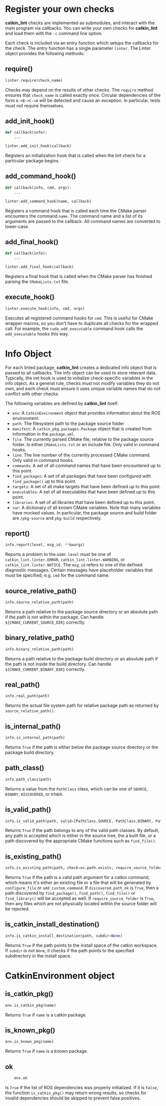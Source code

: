# Register your own checks

**catkin_lint** checks are implemented as
submodules, and interact with the main program
via callbacks. You can write your own checks for
**catkin_lint** and load them with the `-c` command line option.

Each check is included via an entry function which setups
the callbacks for the check. The entry function has a single
parameter `linter`. The Linter object provides the following
methods:

## require()

```python
linter.require(check_name)
```
Checks may depend on the results of other checks.
The `require` method ensures that `check_name`
is called exactly once. Circular dependencies of the
form `A->B->C->A` will be detected and cause an
exception. In particular, tests must not require themselves.


## add_init_hook()

```python
def callback(info):
    ...

linter.add_init_hook(callback)
```
Registers an initialization hook that is called when
the lint check for a particular package begins.


## add_command_hook()

```python
def callback(info, cmd, args):
    ...

linter.add_command_hook(name, callback)
```
Registers a command hook that is called each time the
CMake parser encounters the command `name`. The command
name and a list of its arguments are passed to the callback.
All command names are converted to lower-case.


## add_final_hook()

```python
def callback(info):
    ...

linter.add_final_hook(callback)
```
Registers a final hook that is called when the CMake parser
has finished parsing the `CMakeLists.txt` file.


## execute_hook()

```python
linter.execute_hook(info, cmd, args)
```
Executes all registered command hooks for `cmd`. This is useful
for CMake wrapper macros, so you don't have to duplicate all checks
for the wrapped call. For example, the `cuda_add_executable`
command hook calls the `add_executable` hooks this way.


# Info Object

For each linted package, **catkin_lint** creates a
dedicated info object that is passed to all callbacks.
The info object can be used to store relevant data.
Typically, the init hook is used to initialize check-specific
variables in the info object. As a general rule, checks must not
modify variables they do not own, and each check must ensure it
uses unique variable names that do not conflict with other checks.

The following variables are defined by **catkin_lint** itself:

- `env`:
    A `CatkinEnvironment` object that provides information about
    the ROS environment.
- `path`:
    The filesystem path to the package source folder
- `manifest`:
    A `catkin_pkg.packages.Package` object that is created from
    information in the `package.xml`.
- `file`:
    The currently parsed CMake file, relative to the package source
    folder. Is either `CMakeLists.txt` or an include file. Only
    valid in command hooks.
- `line`:
    The line number of the currently processed CMake command. Only
    valid in command hooks.
- `commands`:
    A set of all command names that have been encountered up to this point.
- `find_packages`:
    A set of all packages that have been configured with `find_package()`
    up to this point.
- `targets`:
    A set of all make targets that have been defined up to this point.
- `executables`:
    A set of all executables that have been defined up to this point.
- `libraries`:
    A set of all libraries that have been defined up to this point.
- `var`:
    A dictionary of all known CMake variables. Note that many variables
    have mocked values. In particular, the package source and build folder
    are `/pkg-source` and `pkg-build` respectively.


## report()

```python
info.report(level, msg_id, **kwargs)
```
Reports a problem to the user. `level` must be one of
`catkin_lint.linter.ERROR`, `catkin_lint.linter.WARNING`, or
`catkin_lint.linter.NOTICE`. The `msg_id` refers to one
of the defined diagnostic messages. Certain messages have placeholder
variables that must be specified, e.g. `cmd` for the command name.


## source_relative_path()

```python
info.source_relative_path(path)
```
Returns a path relative to the package source directory or
an absolute path if the path is not within the package. Can handle
`${CMAKE_CURRENT_SOURCE_DIR}` correctly.


## binary_relative_path()

```python
info.binary_relative_path(path)
```
Returns a path relative to the package build directory or
an absolute path if the path is not inside the build directory. Can handle
`${CMAKE_CURRENT_BINARY_DIR}` correctly.


## real_path()

```python
info.real_path(path)
```
Returns the actual file system path for relative package path as
returned by `source_relative_path()`.


## is_internal_path()

```python
info.is_internal_path(path)
```
Returns `True` if the path is either below the package source
directory or the package build directory.

## path_class()
```python
info.path_class(path)
```
Returns a value from the `PathClass` class, which can be one of
`SOURCE`, `BINARY`, `DISCOVERED`, or `OTHER`.

## is_valid_path()

```python
info.is_valid_path(path, valid=[PathClass.SOURCE, PathClass.BINARY, PathClass.DISCOVERED])
```
Returns `True` if the path belongs to any of the valid path classes. By default,
any path is accepted which is either in the source tree, the a built file, or
a path discovered by the appropriate CMake functions such as `find_file()`.

## is_existing_path()

```python
info.is_existing_path(path, check=os.path.exists, require_source_folder=False, discovered_path_ok=True)
```
Returns `True` if the path is a valid path argument for a catkin command, which
means it's either an existing file or a file that will be generated by `configure_file`
or `add_custom_command`. If `discovered_path_ok` is `True`, then a path 
discovered by `find_package()`, `find_path()`, `find_file()` or `find_library()`
will be accepted as well. If `require_source_folder` is `True`, then any files
which are not physically located within the source folder will be rejected.


## is_catkin_install_destination()

```python
info.is_catkin_install_destination(path, subdir=None)
```
Returns `True` if the path points to the install space of
the catkin workspace. If `subdir` is not `None`, it checks
if the path points to the specified subdirectory in the install
space.


# CatkinEnvironment object

## is_catkin_pkg()

```python
env.is_catkin_pkg(name)
```
Returns `True` if `name` is a catkin package.


## is_known_pkg()

```python
env.is_known_pkg(name)
```
Returns `True` if `name` is a known package.


## ok

```python
    env.ok
```
Is `True` if the list of ROS dependencies was properly
initialized. If it is `False`, the function `is_catkin_pkg()`
may return wrong results, so checks for invalid dependencies should
be skipped to prevent false positives.


